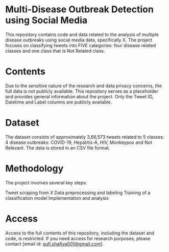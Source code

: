 # Multi-Disease Outbreak Detection using Social Media
This repository contains code and data related to the analysis of multiple disease outbreaks using social media data, specifically X. The project focuses on classifying tweets into FIVE categories: four disease related classes and one class that is Not Related class.
# Contents
Due to the sensitive nature of the research and data privacy concerns, the full data is not publicly available. This repository serves as a placeholder and provides general information about the project. Only the Tweet ID, Datetime and Label columns are publicly available.
# Dataset
The dataset consists of approximately 3,66,573 tweets related to 5 classes:
4 disease outbreaks: COVID-19, Hepatitis-A, HIV, Monkeypox and Not Relevant. 
The data is stored in an CSV file format.
# Methodology
The project involves several key steps:

Tweet scraping from X
Data preprocessing and labeling
Training of a classification model
Implementation and analysis
# Access
Access to the full contents of this repository, including the dataset and code, is restricted. If you need access for research purposes, please contact [email id: sufi.shafiya001@gmail.com].
